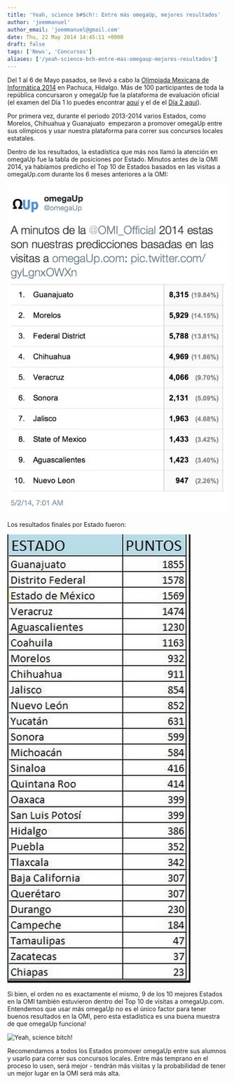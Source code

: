 ```yaml
---
title: 'Yeah, science b#$ch!: Entre más omegaUp, mejores resultados'
author: 'joemmanuel'
author_email: 'joemmanuel@gmail.com'
date: Thu, 22 May 2014 14:45:11 +0000
draft: false
tags: ['News', 'Concursos']
aliases: ['/yeah-science-bch-entre-mas-omegaup-mejores-resultados']
---
```


Del 1 al 6 de Mayo pasados, se llevó a cabo la [Olimpiada Mexicana de Informática 2014](http://www.olimpiadadeinformatica.org.mx/OMI/OMI/Resultados/Participantes_2014.aspx) en Pachuca, Hidalgo. Más de 100 participantes de toda la república concursaron y omegaUp fue la plataforma de evaluación oficial (el examen del Día 1 lo puedes encontrar [aquí](https://omegaup.com/arena/OMI2014PUBLIC1/practice/) y el de el [Día 2 aquí](https://omegaup.com/arena/OMI2014PUBLICO2/practice/)).

Por primera vez, durante el periodo 2013-2014 varios Estados, como Morelos, Chihuahua y Guanajuato  empezaron a promover omegaUp entre sus olímpicos y usar nuestra plataforma para correr sus concursos locales estatales.

Dentro de los resultados, la estadística que más nos llamó la atención en omegaUp fue la tabla de posiciones por Estado. Minutos antes de la OMI 2014, ya habíamos predicho el Top 10 de Estados basados en las visitas a omegaUp.com durante los 6 meses anteriores a la OMI:

[![](/images/Screen-Shot-2014-05-22-at-7.27.56-AM.png "Predicciones omegaUp para la OMI 2014")](/images/Screen-Shot-2014-05-22-at-7.27.56-AM.png)

Los resultados finales por Estado fueron:

[![](/images/Screen-Shot-2014-05-22-at-7.32.50-AM.png "Screen Shot 2014-05-22 at 7.32.50 AM")](/images/Screen-Shot-2014-05-22-at-7.32.50-AM.png)

Si bien, el orden no es exactamente el mismo, 9 de los 10 mejores Estados en la OMI también estuvieron dentro del Top 10 de visitas a omegaUp.com. Entendemos que usar más omegaUp no es el único factor para tener buenos resultados en la OMI, pero esta estadística es una buena muestra de que omegaUp funciona!

![](http://i1.kym-cdn.com/photos/images/original/000/517/111/fbd.jpg "Yeah, science bitch!")

Recomendamos a todos los Estados promover omegaUp entre sus alumnos y usarlo para correr sus concursos locales. Entre más temprano en el proceso lo usen, será mejor - tendrán más visitas y la probabilidad de tener un mejor lugar en la OMI será más alta.